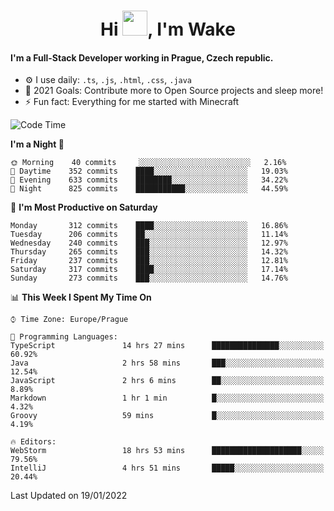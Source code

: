 <h1 align="center">Hi <img src="https://raw.githubusercontent.com/MrWakeCZ/MrWakeCZ/master/Hi.gif" width="40px" />, I'm Wake</h1>

#### I'm a Full-Stack Developer working in Prague, Czech republic.
- ⚙️ I use daily: `.ts`, `.js`, `.html`, `.css`, `.java`
- 🥅 2021 Goals: Contribute more to Open Source projects and sleep more!
- ⚡ Fun fact: Everything for me started with Minecraft

<!--START_SECTION:waka-->
![Code Time](http://img.shields.io/badge/Code%20Time-2%2C070%20hrs%2035%20mins-blue)

**I'm a Night 🦉** 

```text
🌞 Morning    40 commits     ░░░░░░░░░░░░░░░░░░░░░░░░░   2.16% 
🌆 Daytime    352 commits    ████░░░░░░░░░░░░░░░░░░░░░   19.03% 
🌃 Evening    633 commits    ████████░░░░░░░░░░░░░░░░░   34.22% 
🌙 Night      825 commits    ███████████░░░░░░░░░░░░░░   44.59%

```
📅 **I'm Most Productive on Saturday** 

```text
Monday       312 commits    ████░░░░░░░░░░░░░░░░░░░░░   16.86% 
Tuesday      206 commits    ██░░░░░░░░░░░░░░░░░░░░░░░   11.14% 
Wednesday    240 commits    ███░░░░░░░░░░░░░░░░░░░░░░   12.97% 
Thursday     265 commits    ███░░░░░░░░░░░░░░░░░░░░░░   14.32% 
Friday       237 commits    ███░░░░░░░░░░░░░░░░░░░░░░   12.81% 
Saturday     317 commits    ████░░░░░░░░░░░░░░░░░░░░░   17.14% 
Sunday       273 commits    ███░░░░░░░░░░░░░░░░░░░░░░   14.76%

```


📊 **This Week I Spent My Time On** 

```text
⌚︎ Time Zone: Europe/Prague

💬 Programming Languages: 
TypeScript               14 hrs 27 mins      ███████████████░░░░░░░░░░   60.92% 
Java                     2 hrs 58 mins       ███░░░░░░░░░░░░░░░░░░░░░░   12.54% 
JavaScript               2 hrs 6 mins        ██░░░░░░░░░░░░░░░░░░░░░░░   8.89% 
Markdown                 1 hr 1 min          █░░░░░░░░░░░░░░░░░░░░░░░░   4.32% 
Groovy                   59 mins             █░░░░░░░░░░░░░░░░░░░░░░░░   4.19%

🔥 Editors: 
WebStorm                 18 hrs 53 mins      ████████████████████░░░░░   79.56% 
IntelliJ                 4 hrs 51 mins       █████░░░░░░░░░░░░░░░░░░░░   20.44%

```


 Last Updated on 19/01/2022
<!--END_SECTION:waka-->
